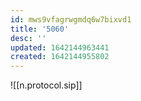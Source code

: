 ```yaml
---
id: mws9vfagrwgmdq6w7bixvd1
title: '5060'
desc: ''
updated: 1642144963441
created: 1642144955802
---
```



![[n.protocol.sip]]
